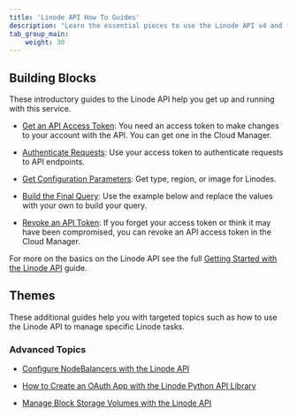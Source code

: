 ```yaml
---
title: 'Linode API How To Guides'
description: "Learn the essential pieces to use the Linode API v4 and find guides on more advanced topics, like creating an OAuth app with the Linode Python API library."
tab_group_main:
    weight: 30
---
```


## Building Blocks

These introductory guides to the Linode API help you get up and running with this service.

- [Get an API Access Token](/docs/products/tools/linode-api/guides/get-access-token): You need an access token to make changes to your account with the API. You can get one in the Cloud Manager.

- [Authenticate Requests](/docs/products/tools/linode-api/guides/authenticate-requests): Use your access token to authenticate requests to API endpoints.

- [Get Configuration Parameters](/docs/products/tools/linode-api/guides/get-config-parameters): Get type, region, or image for Linodes.

- [Build the Final Query](/docs/products/tools/linode-api/guides/build-final-query): Use the example below and replace the values with your own to build your query.

- [Revoke an API Token](/docs/products/tools/linode-api/guides/revoke-access-token): If you forget your access token or think it may have been compromised, you can revoke an API access token in the Cloud Manager.

For more on the basics on the Linode API see the full [Getting Started with the Linode API](/docs/platform/api/getting-started-with-the-linode-api/) guide.

## Themes

These additional guides help you with targeted topics such as how to use the Linode API to manage specific Linode tasks.

### Advanced Topics

- [Configure NodeBalancers with the Linode API](/docs/platform/api/nodebalancers/)

- [How to Create an OAuth App with the Linode Python API Library](/docs/platform/api/how-to-create-an-oauth-app-with-the-linode-python-api-library/)

- [Manage Block Storage Volumes with the Linode API](/docs/platform/api/create-block-storage-volumes-with-the-linode-api/)
